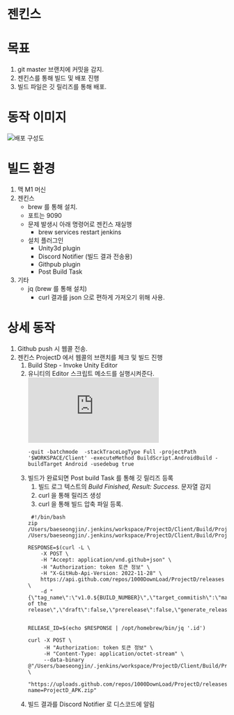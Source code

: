 # 젠킨스

# 목표
1. git master 브랜치에 커밋을 감지.
2. 젠킨스를 통해 빌드 및 배포 진행
3. 빌드 파일은 깃 릴리즈를 통해 배포.

# 동작 이미지

![배포 구성도](https://github.com/1000DownLoad/ProjectD/assets/16574400/e7826291-0a98-4712-9e59-6ebab375eaa3)


# 빌드 환경
1. 맥 M1 머신
2. 젠킨스
	*  brew 를 통해 설치.
	* 포트는 9090
	* 문제 발생시 아래 명령어로 젠킨스 재실행
		* brew services restart jenkins
	* 설치 플러그인
		* Unity3d plugin
		* Discord Notifier (빌드 결과 전송용)
		* Githpub plugin
		* Post Build Task
3. 기타
	*  jq (brew 를 통해 설치)
		* curl 결과를 json 으로 편하게 가져오기 위해 사용.


# 상세 동작	
1. Github push 시 웹콜 전송.
2. 젠킨스 ProjectD 에서 웹콜의 브랜치를 체크 및 빌드 진행
	1. Build Step - Invoke Unity Editor
	2. 유니티의 Editor 스크립트 메소드를 실행시켜준다. ![EditorBuildScript](https://github.com/1000DownLoad/ProjectD/blob/Dev/Wiki/Build/EditorBuildScript.md)
		```
		-quit -batchmode  -stackTraceLogType Full -projectPath '$WORKSPACE/Client' -executeMethod BuildScript.AndroidBuild -buildTarget Android -usedebug true
		```
	3.  빌드가 완료되면 Post build Task 를 통해 깃 릴리즈 등록
		1. 빌드 로그 텍스트의 *Build Finished, Result: Success.* 문자열 감지
		2. curl 을 통해 릴리즈 생성
		3. curl 을 통해 빌드 압축 파일 등록.
		```
		 #!/bin/bash
		zip /Users/baeseongjin/.jenkins/workspace/ProjectD/Client/Build/ProjectD.apk/ProjectD_APK.zip /Users/baeseongjin/.jenkins/workspace/ProjectD/Client/Build/ProjectD.apk/Project.apk

		RESPONSE=$(curl -L \
		    -X POST \
		    -H "Accept: application/vnd.github+json" \
		    -H "Authorization: token 토큰 정보" \
		    -H "X-GitHub-Api-Version: 2022-11-28" \
		    https://api.github.com/repos/1000DownLoad/ProjectD/releases \
		    -d "{\"tag_name\":\"v1.0.${BUILD_NUMBER}\",\"target_commitish\":\"main\",\"name\":\"v1.0.${BUILD_NUMBER}\",\"body\":\"Description of the release\",\"draft\":false,\"prerelease\":false,\"generate_release_notes\":false}")


		RELEASE_ID=$(echo $RESPONSE | /opt/homebrew/bin/jq '.id')

		curl -X POST \
		     -H "Authorization: token 토큰 정보" \
		     -H "Content-Type: application/octet-stream" \
		     --data-binary @"/Users/baeseongjin/.jenkins/workspace/ProjectD/Client/Build/ProjectD_APK.zip" \
		     "https://uploads.github.com/repos/1000DownLoad/ProjectD/releases/${RELEASE_ID}/assets?name=ProjectD_APK.zip"
		```
	4. 빌드 결과를 Discord Notifier 로 디스코드에 알림
